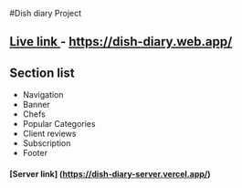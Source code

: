#Dish diary Project 

## [Live link ](https://dish-diary.web.app/) - https://dish-diary.web.app/

## Section list 
- Navigation 
- Banner
- Chefs
- Popular Categories
- Client reviews
- Subscription
- Footer 

#### [Server link] (https://dish-diary-server.vercel.app/)